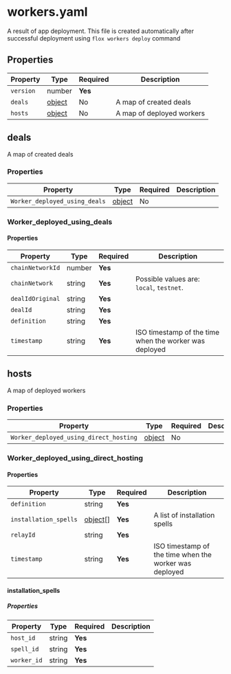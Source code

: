 # workers.yaml

A result of app deployment. This file is created automatically after successful deployment using `flox workers deploy` command

## Properties

| Property  | Type             | Required | Description               |
|-----------|------------------|----------|---------------------------|
| `version` | number           | **Yes**  |                           |
| `deals`   | [object](#deals) | No       | A map of created deals    |
| `hosts`   | [object](#hosts) | No       | A map of deployed workers |

## deals

A map of created deals

### Properties

| Property                      | Type                                   | Required | Description |
|-------------------------------|----------------------------------------|----------|-------------|
| `Worker_deployed_using_deals` | [object](#worker_deployed_using_deals) | No       |             |

### Worker_deployed_using_deals

#### Properties

| Property         | Type   | Required | Description                                            |
|------------------|--------|----------|--------------------------------------------------------|
| `chainNetworkId` | number | **Yes**  |                                                        |
| `chainNetwork`   | string | **Yes**  | Possible values are: `local`, `testnet`.               |
| `dealIdOriginal` | string | **Yes**  |                                                        |
| `dealId`         | string | **Yes**  |                                                        |
| `definition`     | string | **Yes**  |                                                        |
| `timestamp`      | string | **Yes**  | ISO timestamp of the time when the worker was deployed |

## hosts

A map of deployed workers

### Properties

| Property                               | Type                                            | Required | Description |
|----------------------------------------|-------------------------------------------------|----------|-------------|
| `Worker_deployed_using_direct_hosting` | [object](#worker_deployed_using_direct_hosting) | No       |             |

### Worker_deployed_using_direct_hosting

#### Properties

| Property              | Type                             | Required | Description                                            |
|-----------------------|----------------------------------|----------|--------------------------------------------------------|
| `definition`          | string                           | **Yes**  |                                                        |
| `installation_spells` | [object](#installation_spells)[] | **Yes**  | A list of installation spells                          |
| `relayId`             | string                           | **Yes**  |                                                        |
| `timestamp`           | string                           | **Yes**  | ISO timestamp of the time when the worker was deployed |

#### installation_spells

##### Properties

| Property    | Type   | Required | Description |
|-------------|--------|----------|-------------|
| `host_id`   | string | **Yes**  |             |
| `spell_id`  | string | **Yes**  |             |
| `worker_id` | string | **Yes**  |             |


